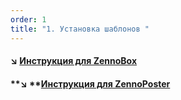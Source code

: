 ```yaml
---
order: 1
title: "1. Установка шаблонов "
---
```


#### ↘️ [**Инструкция для ZennoBox**](./zennobox)

#### **↘️ **[Инструкция для ZennoPoster](./zennoposter)


